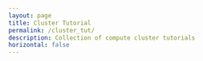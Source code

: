 ```yaml
---
layout: page
title: Cluster Tutorial
permalink: /cluster_tut/
description: Collection of compute cluster tutorials
horizontal: false
---
```


<!-- <div class="projects"> -->

<!-- Display projects without categories 

{% assign sorted_projects = site.cluster_tut | sort: "importance" %}

  <!-- Generate cards for each project

{% if page.horizontal %}
  <div class="container">
    <div class="row row-cols-1 row-cols-md-2">
    {% for project in sorted_projects %}
      {% include projects_horizontal.liquid %}
    {% endfor %}
    </div>
  </div>
{% else %}
  <div class="row row-cols-1 row-cols-md-3">
    {% for project in sorted_projects %}
      {% include projects.liquid %}
    {% endfor %}
  </div>
{% endif %}
</div> -->
